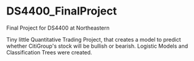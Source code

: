 # DS4400_FinalProject
Final Project for DS4400 at Northeastern

Tiny little Quantitative Trading Project, that creates a model to predict whether CitiGroup's stock will be bullish or bearish.
Logistic Models and Classification Trees were created.
